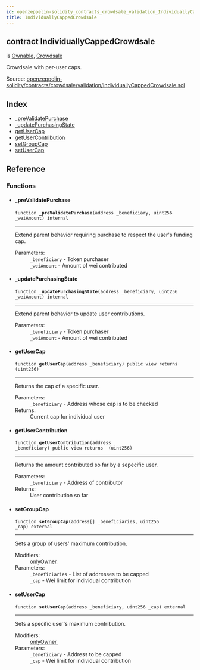 ```yaml
---
id: openzeppelin-solidity_contracts_crowdsale_validation_IndividuallyCappedCrowdsale
title: IndividuallyCappedCrowdsale
---
```


<div class="contract-doc"><div class="contract"><h2 class="contract-header"><span class="contract-kind">contract</span> IndividuallyCappedCrowdsale</h2><p class="base-contracts"><span>is</span> <a href="openzeppelin-solidity_contracts_ownership_Ownable.html">Ownable</a><span>, </span><a href="openzeppelin-solidity_contracts_crowdsale_Crowdsale.html">Crowdsale</a></p><p class="description">Crowdsale with per-user caps.</p><div class="source">Source: <a href="git+https://github.com/2keynet/web3-alpha/blob/v0.0.3/contracts/openzeppelin-solidity/contracts/crowdsale/validation/IndividuallyCappedCrowdsale.sol" target="_blank">openzeppelin-solidity/contracts/crowdsale/validation/IndividuallyCappedCrowdsale.sol</a></div></div><div class="index"><h2>Index</h2><ul><li><a href="openzeppelin-solidity_contracts_crowdsale_validation_IndividuallyCappedCrowdsale.html#_preValidatePurchase">_preValidatePurchase</a></li><li><a href="openzeppelin-solidity_contracts_crowdsale_validation_IndividuallyCappedCrowdsale.html#_updatePurchasingState">_updatePurchasingState</a></li><li><a href="openzeppelin-solidity_contracts_crowdsale_validation_IndividuallyCappedCrowdsale.html#getUserCap">getUserCap</a></li><li><a href="openzeppelin-solidity_contracts_crowdsale_validation_IndividuallyCappedCrowdsale.html#getUserContribution">getUserContribution</a></li><li><a href="openzeppelin-solidity_contracts_crowdsale_validation_IndividuallyCappedCrowdsale.html#setGroupCap">setGroupCap</a></li><li><a href="openzeppelin-solidity_contracts_crowdsale_validation_IndividuallyCappedCrowdsale.html#setUserCap">setUserCap</a></li></ul></div><div class="reference"><h2>Reference</h2><div class="functions"><h3>Functions</h3><ul><li><div class="item function"><span id="_preValidatePurchase" class="anchor-marker"></span><h4 class="name">_preValidatePurchase</h4><div class="body"><code class="signature">function <strong>_preValidatePurchase</strong><span>(address _beneficiary, uint256 _weiAmount) </span><span>internal </span></code><hr/><div class="description"><p>Extend parent behavior requiring purchase to respect the user&#x27;s funding cap.</p></div><dl><dt><span class="label-parameters">Parameters:</span></dt><dd><div><code>_beneficiary</code> - Token purchaser</div><div><code>_weiAmount</code> - Amount of wei contributed</div></dd></dl></div></div></li><li><div class="item function"><span id="_updatePurchasingState" class="anchor-marker"></span><h4 class="name">_updatePurchasingState</h4><div class="body"><code class="signature">function <strong>_updatePurchasingState</strong><span>(address _beneficiary, uint256 _weiAmount) </span><span>internal </span></code><hr/><div class="description"><p>Extend parent behavior to update user contributions.</p></div><dl><dt><span class="label-parameters">Parameters:</span></dt><dd><div><code>_beneficiary</code> - Token purchaser</div><div><code>_weiAmount</code> - Amount of wei contributed</div></dd></dl></div></div></li><li><div class="item function"><span id="getUserCap" class="anchor-marker"></span><h4 class="name">getUserCap</h4><div class="body"><code class="signature">function <strong>getUserCap</strong><span>(address _beneficiary) </span><span>public </span><span>view </span><span>returns  (uint256) </span></code><hr/><div class="description"><p>Returns the cap of a specific user.</p></div><dl><dt><span class="label-parameters">Parameters:</span></dt><dd><div><code>_beneficiary</code> - Address whose cap is to be checked</div></dd><dt><span class="label-return">Returns:</span></dt><dd>Current cap for individual user</dd></dl></div></div></li><li><div class="item function"><span id="getUserContribution" class="anchor-marker"></span><h4 class="name">getUserContribution</h4><div class="body"><code class="signature">function <strong>getUserContribution</strong><span>(address _beneficiary) </span><span>public </span><span>view </span><span>returns  (uint256) </span></code><hr/><div class="description"><p>Returns the amount contributed so far by a sepecific user.</p></div><dl><dt><span class="label-parameters">Parameters:</span></dt><dd><div><code>_beneficiary</code> - Address of contributor</div></dd><dt><span class="label-return">Returns:</span></dt><dd>User contribution so far</dd></dl></div></div></li><li><div class="item function"><span id="setGroupCap" class="anchor-marker"></span><h4 class="name">setGroupCap</h4><div class="body"><code class="signature">function <strong>setGroupCap</strong><span>(address[] _beneficiaries, uint256 _cap) </span><span>external </span></code><hr/><div class="description"><p>Sets a group of users&#x27; maximum contribution.</p></div><dl><dt><span class="label-modifiers">Modifiers:</span></dt><dd><a href="openzeppelin-solidity_contracts_ownership_Ownable.html#onlyOwner">onlyOwner </a></dd><dt><span class="label-parameters">Parameters:</span></dt><dd><div><code>_beneficiaries</code> - List of addresses to be capped</div><div><code>_cap</code> - Wei limit for individual contribution</div></dd></dl></div></div></li><li><div class="item function"><span id="setUserCap" class="anchor-marker"></span><h4 class="name">setUserCap</h4><div class="body"><code class="signature">function <strong>setUserCap</strong><span>(address _beneficiary, uint256 _cap) </span><span>external </span></code><hr/><div class="description"><p>Sets a specific user&#x27;s maximum contribution.</p></div><dl><dt><span class="label-modifiers">Modifiers:</span></dt><dd><a href="openzeppelin-solidity_contracts_ownership_Ownable.html#onlyOwner">onlyOwner </a></dd><dt><span class="label-parameters">Parameters:</span></dt><dd><div><code>_beneficiary</code> - Address to be capped</div><div><code>_cap</code> - Wei limit for individual contribution</div></dd></dl></div></div></li></ul></div></div></div>
